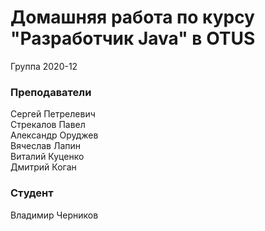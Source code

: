 # Домашняя работа по курсу "Разработчик Java" в OTUS

Группа 2020-12

### Преподаватели
Сергей Петрелевич<br>
Стрекалов Павел<br>
Александр Оруджев<br>
Вячеслав Лапин<br>
Виталий Куценко<br>
Дмитрий Коган

### Студент
Владимир Черников<br>


